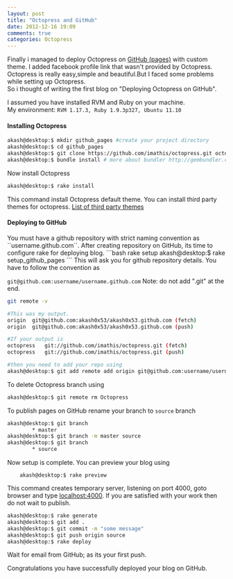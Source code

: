 ```yaml
---
layout: post
title: "Octopress and GitHub"
date: 2012-12-16 19:09
comments: true
categories: Octopress
---
```

Finally i managed to deploy Octopress on <a href="http://www.pages.github.com">GitHub (pages)</a> with custom theme. I added facebook profile link that wasn't provided by Octopress. Octopress is really easy,simple and beautiful.But I faced some problems while setting up Octopress.</br>So i thought of writing the first blog on "Deploying Octopress on GitHub".
<!--more-->

I assumed you have installed RVM and Ruby on your machine.
</br>My environment: ``RVM 1.17.3, Ruby 1.9.3p327, Ubuntu 11.10``

<h4>Installing Octopress</h4>

```bash prepare workspace
akash@desktop:$ mkdir github_pages #create your project directory
akash@desktop:$ cd github_pages
akash@desktop:$ git clone https://github.com/imathis/octopress.git octopress #clone octopress repo into octopress directory
akash@desktop:$ bundle install # more about bundler http://gembundler.com/
```

Now install Octopress
```bash install Octopress
akash@desktop:$ rake install 
```
This command install Octopress default theme. You can install third party themes for octopress. <a href="https://github.com/imathis/octopress/wiki/3rd-Party-Octopress-Themes">List of third party themes</a>

<h4>Deploying to GitHub</h4>
You must have a github repository with strict naming convention as ``username.github.com``.
After creating repository on GitHub, its time to configure rake for deploying blog. 
```bash rake setup
akash@desktop:$ rake setup_github_pages
```
This will ask you for github repository details. You have to follow the convention as

``git@github.com:username/username.github.com``
Note: do not add ".git" at the end.

```bash Check for remote repository
git remote -v 

#This was my output.
origin	git@github.com:akash0x53/akash0x53.github.com (fetch)
origin	git@github.com:akash0x53/akash0x53.github.com (push)

#If your output is
octopress   git://github.com/imathis/octopress.git (fetch)
octopress   git://github.com/imathis/octopress.git (push)

#then you need to add your repo using
akash@desktop:$ git add remote add origin git@github.com:username/username.github.com.git
```
To delete Octopress branch using
```bash Deleting remote branch
akash@desktop:$ git remote rm Octopress
```
To publish pages on GitHub rename your branch to ``source`` branch
```bash rename branch
akash@desktop:$ git branch 
		* master
akash@desktop:$ git branch -m master source
akash@desktop:$ git branch
		* source
```

Now setup is complete. You can preview your blog using

		akash@desktop:$ rake preview
This command creates temporary server, listening on port 4000, goto browser and type <a href="localhost:4000">localhost:4000</a>.
If you are satisfied with your work then do not wait to publish.

```bash First push to GitHub
akash@desktop:$ rake generate
akash@desktop:$ git add .
akash@desktop:$ git commit -m "some message"
akash@desktop:$ git push origin source
akash@desktop:$ rake deploy
```
Wait for email from GitHub; as its your first push.

Congratulations you have successfully deployed your blog on GitHub.












